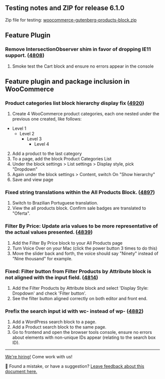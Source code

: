 ## Testing notes and ZIP for release 6.1.0

Zip file for testing: [woocommerce-gutenberg-products-block.zip](https://github.com/woocommerce/woocommerce-gutenberg-products-block/files/7329441/woocommerce-gutenberg-products-block.zip)

## Feature Plugin
### Remove IntersectionObserver shim in favor of dropping IE11 support. ([4808](https://github.com/woocommerce/woocommerce-gutenberg-products-block/pull/4808))
1. Smoke test the Cart block and ensure no errors appear in the console

## Feature plugin and package inclusion in WooCommerce

### Product categories list block hierarchy display fix ([4920](https://github.com/woocommerce/woocommerce-gutenberg-products-block/pull/4920))
1. Create 4 WooCommerce product categories, each one nested under the previous one created, like follows:
- Level 1
  - Level 2
    - Level 3
      - Level 4
2. Add a product to the last category
3. To a page, add the block Product Categories List
4. Under the block settings > List settings > Display style, pick "Dropdown"
5. Again under the block settings > Content, switch On "Show hierarchy"
6. Save and view page

### Fixed string translations within the All Products Block. ([4897](https://github.com/woocommerce/woocommerce-gutenberg-products-block/pull/4897))
1. Switch to Brazilian Portuguese translation.
2. View the all products block. Confirm sale badges are translated to "Oferta".

### Filter By Price: Update aria values to be more representative of the actual values presented. ([4839](https://github.com/woocommerce/woocommerce-gutenberg-products-block/pull/4839))
1. Add the Filter By Price block to your All Products page
2. Turn Voice Over on your Mac (click the power button 3 times to do this)
3. Move the slider back and forth, the voice should say "Ninety" instead of "Nine thousand" for example.

### Fixed: Filter button from Filter Products by Attribute block is not aligned with the input field. ([4814](https://github.com/woocommerce/woocommerce-gutenberg-products-block/pull/4814))
1. Add the Filter Products by Attribute block and select 'Display Style: Dropdown' and check 'Filter button'.
2. See the filter button aligned correctly on both editor and front end.

### Prefix the search input id with wc- instead of wp- ([4882](https://github.com/woocommerce/woocommerce-gutenberg-products-block/pull/4882))
1. Add a WordPress search block to a page.
2. Add a Product search block to the same page.
3. Go to frontend and open the browser tools console, ensure no errors about elements with non-unique IDs appear (relating to the search box ID).

<!-- FEEDBACK -->

---

[We're hiring!](https://woocommerce.com/careers/) Come work with us!

🐞 Found a mistake, or have a suggestion? [Leave feedback about this document here.](https://github.com/woocommerce/woocommerce-gutenberg-products-block/issues/new?assignees=&labels=type%3A+documentation&template=--doc-feedback.md&title=Feedback%20on%20./docs/testing/releases/610.md)
<!-- /FEEDBACK -->

